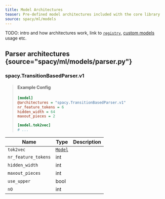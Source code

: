 ```yaml
---
title: Model Architectures
teaser: Pre-defined model architectures included with the core library
source: spacy/ml/models
---
```


TODO: intro and how architectures work, link to
[`registry`](/api/top-level#registry),
[custom models](/usage/training#custom-models) usage etc.

## Parser architectures {source="spacy/ml/models/parser.py"}

### spacy.TransitionBasedParser.v1

<!-- TODO: intro -->

> #### Example Config
>
> ```ini
> [model]
> @architectures = "spacy.TransitionBasedParser.v1"
> nr_feature_tokens = 6
> hidden_width = 64
> maxout_pieces = 2
>
> [model.tok2vec]
> # ...
> ```

| Name                | Type                                       | Description |
| ------------------- | ------------------------------------------ | ----------- |
| `tok2vec`           | [`Model`](https://thinc.ai/docs/api-model) |             |
| `nr_feature_tokens` | int                                        |             |
| `hidden_width`      | int                                        |             |
| `maxout_pieces`     | int                                        |             |
| `use_upper`         | bool                                       |             |
| `nO`                | int                                        |             |
